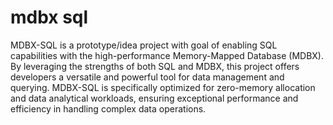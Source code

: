 # mdbx sql

MDBX-SQL is a prototype/idea project with goal of enabling SQL capabilities with the high-performance Memory-Mapped Database (MDBX). By leveraging the strengths of both SQL and MDBX, this project offers developers a versatile and powerful tool for data management and querying. MDBX-SQL is specifically optimized for zero-memory allocation and data analytical workloads, ensuring exceptional performance and efficiency in handling complex data operations.
